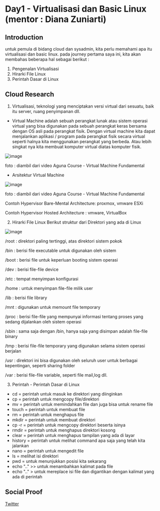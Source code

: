 
# Day1 - Virtualisasi dan Basic Linux (mentor : Diana Zuniarti)

## Introduction
untuk pemula di bidang cloud dan sysadmin, kita perlu memahami apa itu virtualisasi dan basic linux. pada journey pertama saya ini, kita akan membahas 
beberapa hal sebagai berikut :
 1. Pengenalan Virtualisasi 
 2. Hirarki File Linux
 3. Perintah Dasar di Linux

## Cloud Research

 1. Virtualisasi, teknologi yang menciptakan versi virtual dari sesuatu, baik itu server, ruang penyimpanan dll.

-  Virtual Machine adalah sebuah perangkat lunak atau sistem operasi virtual yang bisa digunakan pada sebuah perangkat keras bersama dengan OS asli pada perangkat fisik. Dengan virtual machine kita dapat menjalankan aplikasi / program pada perangkat fisik secara virtual seperti halnya kita menggunakan perangkat yang berbeda. Atau lebih singkat nya kita membuat komputer virtual diatas komputer fisik. 
 
 ![image](https://user-images.githubusercontent.com/121029600/210696499-d0971bcf-ae95-4ac3-b985-28674bcd43c0.png)
 
foto : diambil dari video Aguna Course - Virtual Machine Fundamental 
 
- Arsitektur Virtual Machine

![image](https://user-images.githubusercontent.com/121029600/210697466-a2f99d2b-7af1-42cc-ac26-c87ad3b276b1.png)

foto : diambil dari video Aguna Course - Virtual Machine Fundamental 

Contoh Hypervisor Bare-Mental Architecture: proxmox, vmware ESXi

Contoh Hypervisor Hosted Architecture : vmware, VirtualBox

2. Hirarki File Linux 
  Berikut struktur dari Direktori yang ada di Linux 
  
![image](https://user-images.githubusercontent.com/121029600/210698914-618b3e8b-b3bb-4c86-a9a4-75b87894ad0d.png)

/root : direktori paling tertinggi, atas direktori sistem pokok

/bin  : berisi file executable untuk digunakan oleh sistem 

/boot : berisi file untuk keperluan booting sistem operasi

/dev  : berisi file-file device

/etc  : tempat menyimpan konfigurasi

/home : untuk menyimpan file-file milik user

/lib  : berisi file library

/mnt  : digunakan untuk memount file temporary

/proc : berisi file-file yang mempunyai informasi tentang proses yang sedang dijalankan oleh sistem operasi

/sbin : sama saja dengan /bin, hanya saja yang disimpan adalah file-file binary

/tmp  : berisi file-file temporary yang digunakan selama sistem operasi berjalan

/usr  : direktori ini bisa digunakan oleh seluruh user untuk berbagai kepentingan, seperti 
sharing folder 

/var  : berisi file-file variable, seperti file mail,log dll.

3. Perintah - Perintah Dasar di Linux 
- cd = perintah untuk masuk ke direktori yang diinginkan
- cp = perintah untuk mengcopy file/direktori
- mv = perintah untuk memindahkan file dan juga bisa untuk rename file 
- touch = perintah untuk membuat file
- rm = perintah untuk menghapus file 
- mkdir = perintah untuk membuat direktori
- cp -r = perintah untuk mengcopy direktori beserta isinya 
- rmdir = perintah untuk menghapus direktori kosong 
- clear = perintah untuk menghapus tampilan yang ada di layar 
- history = perintah untuk melihat command apa saja yang telah kita jalankan 
- nano = perintah untuk mengedit file 
- ls  = melihat isi direktori 
- pwd = untuk menunjukkan posisi kita sekarang 
- echo ".." >> untuk menambahkan kalimat pada file 
- echo ".." > untuk mereplace isi file dan digantikan dengan kalimat yang ada di perintah  

## Social Proof


[Twitter](https://twitter.com/silvyameliaa_/status/1611179173036560385)
